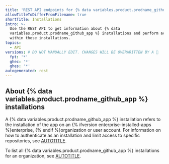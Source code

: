 ```yaml
---
title: 'REST API endpoints for {% data variables.product.prodname_github_app %} installations'
allowTitleToDifferFromFilename: true
shortTitle: Installations
intro: >-
  Use the REST API to get information about {% data
  variables.product.prodname_github_app %} installations and perform actions
  within those installations.
topics:
  - API
versions: # DO NOT MANUALLY EDIT. CHANGES WILL BE OVERWRITTEN BY A 🤖
  fpt: '*'
  ghec: '*'
  ghes: '*'
autogenerated: rest
---
```


## About {% data variables.product.prodname_github_app %} installations

A {% data variables.product.prodname_github_app %} installation refers to the installation of the app on an {% ifversion enterprise-installed-apps %}enterprise, {% endif %}organization or user account. For information on how to authenticate as an installation and limit access to specific repositories, see [AUTOTITLE](/apps/creating-github-apps/authenticating-with-a-github-app/authenticating-as-a-github-app-installation).

To list all {% data variables.product.prodname_github_app %} installations for an organization, see [AUTOTITLE](/rest/orgs/orgs#list-app-installations-for-an-organization).

<!-- Content after this section is automatically generated -->
